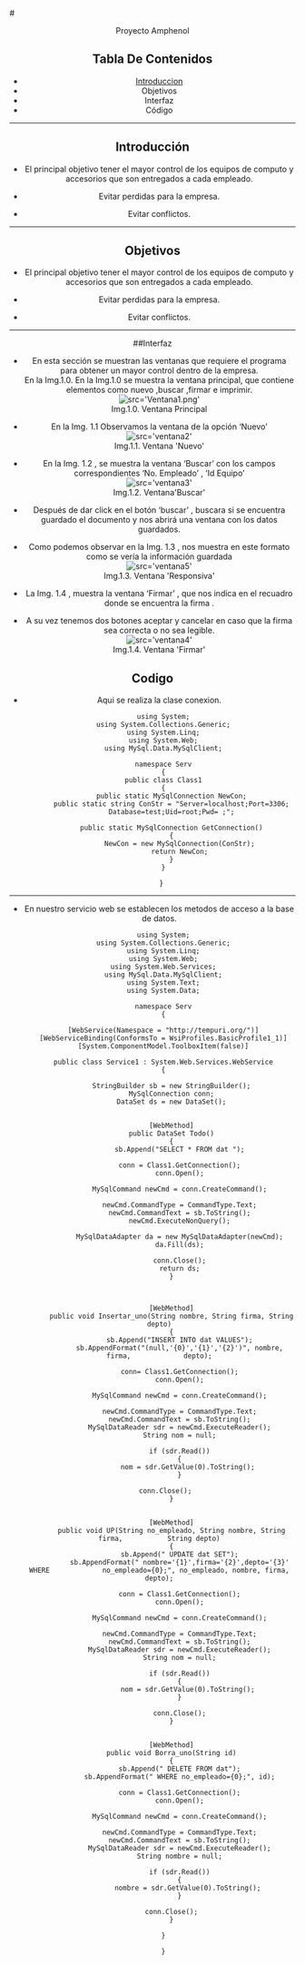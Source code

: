 
#<Center>Proyecto Amphenol


## Tabla De Contenidos
- [Introduccion](http://github.com/Lobo10/proyecto_Amph/blob/master/DocumentacionMD.md)
- Objetivos
- Interfaz
- Código

- - -

## Introducción
- El principal objetivo tener el mayor control de los equipos de computo y accesorios que son entregados a cada empleado.

+ Evitar perdidas para la empresa.


* Evitar conflictos.

- - -

## Objetivos
- El principal objetivo tener el mayor control de los equipos de computo y accesorios que son entregados a cada empleado.

- Evitar perdidas para la empresa.

- Evitar conflictos.

- - -
##Interfaz
- En esta sección se muestran las ventanas que requiere el programa para obtener un mayor control dentro de la empresa.<br>
En la Img.1.0. En la Img.1.0 se muestra la ventana principal, que contiene elementos como nuevo ,buscar ,firmar e imprimir.<br>
![src='Ventana1.png'](https://github.com/Lobo10/proyecto_Amph/blob/master/ventana1.png)<br>
Img.1.0. Ventana Principal<br>

- En la Img. 1.1 Observamos la ventana de la opción ‘Nuevo’<br>
![src='ventana2'](https://github.com/Lobo10/proyecto_Amph/blob/master/Ventana2.png)<br>
Img.1.1. Ventana 'Nuevo'<br>
- En la Img. 1.2 , se muestra la ventana ‘Buscar’ con los campos correspondientes ‘No. Empleado’ , ‘Id Equipo’ <br>![src='ventana3'](https://github.com/Lobo10/proyecto_Amph/blob/master/ventana3.png)<br>
Img.1.2. Ventana'Buscar'
- Después de dar click en el botón ‘buscar’ , buscara si se encuentra guardado el documento y nos abrirá una ventana con los datos guardados.

- Como podemos observar en la Img. 1.3 , nos muestra en este formato como se vería la información guardada<br>
![src='ventana5'](https://github.com/Lobo10/proyecto_Amph/blob/master/ventana5.png)<br>
Img.1.3. Ventana 'Responsiva'<br>
- La Img. 1.4 , muestra la ventana ‘Firmar’ , que nos indica en el recuadro donde se encuentra la firma .

- A su vez tenemos dos botones aceptar y cancelar en caso que la firma sea correcta o no sea legible. <br>
![src='ventana4'](https://github.com/Lobo10/proyecto_Amph/blob/master/ventana4.png)<br>
Img.1.4. Ventana 'Firmar'<br>

## Codigo
- Aqui se realiza la clase conexion.


		using System;
		using System.Collections.Generic;
		using System.Linq;
		using System.Web;
		using MySql.Data.MySqlClient;

	 	namespace Serv
	 	{
      	public class Class1
      	{
        	public static MySqlConnection NewCon;
        	public static string ConStr = "Server=localhost;Port=3306;
            Database=test;Uid=root;Pwd= ;";

        	public static MySqlConnection GetConnection()
        	{
            	NewCon = new MySqlConnection(ConStr);
            	return NewCon;
        	}
       	}

       }

- - -
- En nuestro servicio web se establecen los metodos de  acceso a la base de datos.


		using System;
        using System.Collections.Generic;
		using System.Linq;
		using System.Web;
		using System.Web.Services;
		using MySql.Data.MySqlClient;
		using System.Text;
		using System.Data;

		namespace Serv
		{

    	[WebService(Namespace = "http://tempuri.org/")]
    	[WebServiceBinding(ConformsTo = WsiProfiles.BasicProfile1_1)]
    	[System.ComponentModel.ToolboxItem(false)]

    	public class Service1 : System.Web.Services.WebService
    	{

        	StringBuilder sb = new StringBuilder();
        	MySqlConnection conn;
        	DataSet ds = new DataSet();
    
    
        	[WebMethod]
        	public DataSet Todo()
        	{
            	sb.Append("SELECT * FROM dat ");
            
            	conn = Class1.GetConnection();
            	conn.Open();

            	MySqlCommand newCmd = conn.CreateCommand();

            	newCmd.CommandType = CommandType.Text;
            	newCmd.CommandText = sb.ToString();
            	newCmd.ExecuteNonQuery();

            	MySqlDataAdapter da = new MySqlDataAdapter(newCmd);
            	da.Fill(ds);

            	conn.Close();
            	return ds;
        	}



        	[WebMethod]
        	public void Insertar_uno(String nombre, String firma, String 			 depto)
        	{
            	sb.Append("INSERT INTO dat VALUES");
            	sb.AppendFormat("(null,'{0}','{1}','{2}')", nombre, firma, 			   depto);

            	conn= Class1.GetConnection();
            	conn.Open();

            	MySqlCommand newCmd = conn.CreateCommand();

            	newCmd.CommandType = CommandType.Text;
            	newCmd.CommandText = sb.ToString();
            	MySqlDataReader sdr = newCmd.ExecuteReader();
            	String nom = null;

            	if (sdr.Read())
            	{
                	nom = sdr.GetValue(0).ToString();
            	}

            	conn.Close();       
        	}


        	[WebMethod]
        	public void UP(String no_empleado, String nombre, String firma, 		  String depto)
        	{
            	sb.Append(" UPDATE dat SET");
            	sb.AppendFormat(" nombre='{1}',firma='{2}',depto='{3}' WHERE 			 no_empleado={0};", no_empleado, nombre, firma, depto);

            	conn = Class1.GetConnection();
            	conn.Open();

            	MySqlCommand newCmd = conn.CreateCommand();

            	newCmd.CommandType = CommandType.Text;
            	newCmd.CommandText = sb.ToString();
            	MySqlDataReader sdr = newCmd.ExecuteReader();
            	String nom = null;

            	if (sdr.Read())
            	{
                	nom = sdr.GetValue(0).ToString();
            	}

            	conn.Close();
        	}


        	[WebMethod]
        	public void Borra_uno(String id)
        	{
            	sb.Append(" DELETE FROM dat");
            	sb.AppendFormat(" WHERE no_empleado={0};", id);

            	conn = Class1.GetConnection();
            	conn.Open();

            	MySqlCommand newCmd = conn.CreateCommand();

            	newCmd.CommandType = CommandType.Text;
            	newCmd.CommandText = sb.ToString();
            	MySqlDataReader sdr = newCmd.ExecuteReader();
            	String nombre = null;

            	if (sdr.Read())
            	{
                	nombre = sdr.GetValue(0).ToString();
            	}

            	conn.Close();    
        	}
            
       	}

      	}
